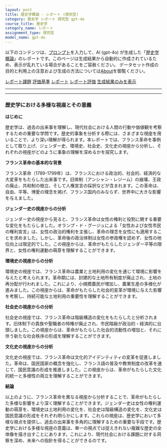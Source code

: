 ```yaml
---
layout: post
title: 歴史学概論 - レポート (探究型)
category: 歴史学 レポート 探究型 gpt-4o
course_title: 歴史学
category_name: レポート
assignment_type: 探究型
model_name: gpt-4o
---
```


以下のコンテンツは、[プロンプト](http://127.0.0.1:8000/generated/歴史学/gpt-4o/prompt_レポート-探究型.md)を入力して、AI (gpt-4o) が生成した「[歴史学概論](/contents/歴史学/)」のレポートです。このページは生成結果から自動的に作成されているため、表示が乱れている場合があることをご容赦ください。
データセット作成の目的と利用上の注意および生成の方法については[About](/About)を御覧ください。

[レポート課題](../レポート課題-探究型)
[評価基準](../評価基準-探究型)
[レポート](../レポート-探究型)
[レポート評価](../レポート評価-探究型)
[生成結果のみを表示](http://127.0.0.1:8000/generated/歴史学/gpt-4o/レポート-探究型.md)
  

***
***
  
### 歴史学における多様な視座とその意義

**はじめに**

歴史学は、過去の出来事を理解し、現代社会における人間の行動や価値観を考察するための重要な学問です。歴史的事象を分析する際には、さまざまな視座を用いることで、より深い理解が得られます。本レポートでは、フランス革命を事例として取り上げ、ジェンダー史、環境史、社会史、文化史の視座から分析し、それぞれの視座がどのように事象の理解を深めるかを探究します。

**フランス革命の基本的な背景**

フランス革命（1789-1799年）は、フランスにおける政治的、社会的、経済的な大変革をもたらした出来事です。旧体制（アンシャン・レジーム）の崩壊、王政の廃止、共和制の樹立、そして人権宣言の採択などが含まれます。この革命は、自由、平等、博愛の理念を掲げ、フランス国内のみならず、世界中に大きな影響を与えました。

**ジェンダー史の視座からの分析**

ジェンダー史の視座から見ると、フランス革命は女性の権利と役割に関する重要な変化をもたらしました。オランプ・ド・グージュによる「女性および女性市民の権利宣言」は、女性の政治的権利を主張し、革命の理念を女性にも適用することを求めました。しかし、革命後の政治体制は女性の参政権を認めず、女性の地位向上は限定的でした。この視座からは、革命がもたらしたジェンダー平等の限界と、女性の権利運動の萌芽を理解することができます。

**環境史の視座からの分析**

環境史の視座では、フランス革命は農業と土地利用の変化を通じて環境に影響を与えたと考えられます。革命期には、封建的な土地所有制度が廃止され、土地の再分配が行われました。これにより、小規模農民が増加し、農業生産の多様化が進みました。この視座からは、革命がもたらした社会的変革が環境に与えた影響を考察し、持続可能な土地利用の重要性を理解することができます。

**社会史の視座からの分析**

社会史の視座では、フランス革命は階級構造の変化をもたらしたと分析されます。旧体制下の貴族や聖職者の特権が廃止され、市民階級が政治的・経済的に台頭しました。この視座からは、革命がもたらした社会的流動性の増加と、それに伴う新たな社会秩序の形成を理解することができます。

**文化史の視座からの分析**

文化史の視座では、フランス革命は文化的アイデンティティの変革を促進しました。革命は、国民国家の概念を強化し、フランス語の普及や教育制度の改革を通じて、国民意識の形成を推進しました。この視座からは、革命がもたらした文化的統一と多様性の両立を理解することができます。

**結論**

以上のように、フランス革命を異なる視座から分析することで、革命がもたらした多様な影響をより深く理解することができます。ジェンダー史は女性の権利運動の萌芽を、環境史は土地利用の変化を、社会史は階級構造の変化を、文化史は国民意識の形成をそれぞれ明らかにします。これらの視座は、歴史学において多様な視点を提供し、過去の出来事を多角的に理解するための重要な手段です。歴史学における多様な視座の意義は、単一の視点では捉えきれない複雑な歴史の全体像を描き出すことにあります。これにより、現代社会における課題に対する洞察を深め、未来への指針を得ることができるのです。
